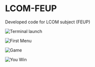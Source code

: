 # LCOM-FEUP

Developed code for LCOM subject (FEUP)

![Terminal launch](https://raw.githubusercontent.com/pedrofraga05/LCOM-FEUP/master/README/preview1.png)

![First Menu](https://raw.githubusercontent.com/pedrofraga05/LCOM-FEUP/master/README/preview2.png)

![Game](https://raw.githubusercontent.com/pedrofraga05/LCOM-FEUP/master/README/preview3.jpg)

![You Win](https://github.com/pedrofraga05/LCOM-FEUP/blob/master/README/preview4.jpg)
